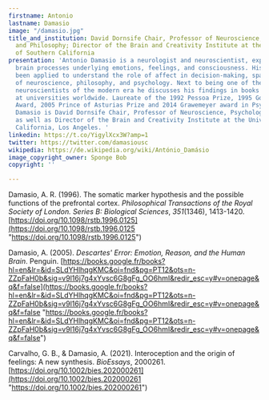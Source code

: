 ```yaml
---
firstname: Antonio
lastname: Damasio
image: "/damasio.jpg"
title_and_institution: David Dornsife Chair, Professor of Neuroscience, Psychology,
  and Philosophy; Director of the Brain and Creativity Institute at the University
  of Southern California
presentation: 'Antonio Damasio is a neurologist and neuroscientist, expert in the
  brain processes underlying emotions, feelings, and consciousness. His findings have
  been applied to understand the role of affect in decision-making, spanning the disciplines
  of neuroscience, philosophy, and psychology. Next to being one of the most cited
  neuroscientists of the modern era he discusses his findings in books that are taught
  at universities worldwide. Laureate of the 1992 Pessoa Prize, 1995 Golden Brain
  Award, 2005 Prince of Asturias Prize and 2014 Grawemeyer award in Psychology, Antonio
  Damasio is David Dornsife Chair, Professor of Neuroscience, Psychology, and Philosophy,
  as well as Director of the Brain and Creativity Institute at the University of Southern
  California, Los Angeles. '
linkedin: https://t.co/YigylXcx3W?amp=1
twitter: https://twitter.com/damasiousc
wikipedia: https://de.wikipedia.org/wiki/António_Damásio
image_copyright_owner: Sponge Bob
copyright: ''

---
```

Damasio, A. R. (1996). The somatic marker hypothesis and the possible functions of the prefrontal cortex. _Philosophical Transactions of the Royal Society of London. Series B: Biological Sciences_, _351_(1346), 1413-1420. [https://doi.org/10.1098/rstb.1996.0125](https://doi.org/10.1098/rstb.1996.0125 "https://doi.org/10.1098/rstb.1996.0125")

Damasio, A. (2005). _Descartes' Error: Emotion, Reason, and the Human Brain_. Penguin. [https://books.google.fr/books?hl=en&lr=&id=SLdYHlhqgKMC&oi=fnd&pg=PT12&ots=n-ZZpFaH0b&sig=v9l16j7g4xYvsc6G8gFg_OO6hmI&redir_esc=y#v=onepage&q&f=false](https://books.google.fr/books?hl=en&lr=&id=SLdYHlhqgKMC&oi=fnd&pg=PT12&ots=n-ZZpFaH0b&sig=v9l16j7g4xYvsc6G8gFg_OO6hmI&redir_esc=y#v=onepage&q&f=false "https://books.google.fr/books?hl=en&lr=&id=SLdYHlhqgKMC&oi=fnd&pg=PT12&ots=n-ZZpFaH0b&sig=v9l16j7g4xYvsc6G8gFg_OO6hmI&redir_esc=y#v=onepage&q&f=false")

Carvalho, G. B., & Damasio, A. (2021). Interoception and the origin of feelings: A new synthesis. _BioEssays_, 2000261.[https://doi.org/10.1002/bies.202000261](https://doi.org/10.1002/bies.202000261 "https://doi.org/10.1002/bies.202000261")